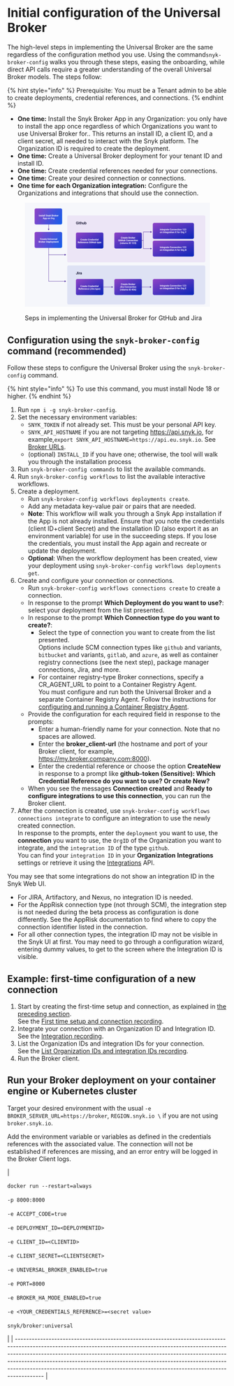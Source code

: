 # Initial configuration of the Universal Broker

The high-level steps in implementing the Universal Broker are the same regardless of the configuration method you use. Using the command`snyk-broker-config` walks you through these steps, easing the onboarding, while direct API calls require a greater understanding of the overall Universal Broker models. The steps follow:

{% hint style="info" %}
Prerequisite: You must be a Tenant admin to be able to create deployments, credential references, and connections.
{% endhint %}

* **One time:** Install the Snyk Broker App in any Organization: you only have to install the app once regardless of which Organizations you want to use Universal Broker for.. This returns an install ID, a client ID, and a client secret, all needed to interact with the Snyk platform. The Organization ID is required to create the deployment.
* **One time:** Create a Universal Broker deployment for your tenant ID and install ID.
* **One time:** Create credential references needed for your connections.
* **One time:** Create your desired connection or connections.
* **One time for each Organization integration:** Configure the Organizations and integrations that should use the connection.

<figure><img src="../../../.gitbook/assets/image 7 (5).png" alt=""><figcaption><p>Seps in implementing the Universal Broker for GtHub and Jira</p></figcaption></figure>

## Configuration using the `snyk-broker-config` command (recommended) <a href="#using-snyk-broker-config-cli" id="using-snyk-broker-config-cli"></a>

Follow these steps to configure the Universal Broker using the `snyk-broker-config` command.

{% hint style="info" %}
To use this command, you must install Node 18 or higher.
{% endhint %}

1. Run `npm i -g snyk-broker-config`.
2. Set the necessary environment variables:
   * `SNYK_TOKEN` if not already set. This must be your personal API key.
   * `SNYK_API_HOSTNAME` if you are not targeting https://api.snyk.io, for example,`export SNYK_API_HOSTNAME=https://api.eu.snyk.io`. See [Broker URLs](../../../working-with-snyk/regional-hosting-and-data-residency.md#broker-urls).
   * (optional) `INSTALL_ID` if you have one; otherwise, the tool will walk you through the installation process
3. Run `snyk-broker-config commands` to list the available commands.
4. Run `snyk-broker-config workflows` to list the available interactive workflows.
5. Create a deployment.
   * Run `snyk-broker-config workflows deployments create`.
   * Add any metadata key-value pair or pairs that are needed.
   * **Note**: This workflow will walk you through a Snyk App installation if the App is not already installed. Ensure that you note the credentials (client ID+client Secret) and the installation ID (also export it as an environment variable) for use in the succeeding steps. If you lose the credentials, you must install the App again and recreate or update the deployment.
   * **Optional**:  When the workflow deployment has been created, view your deployment using `snyk-broker-config workflows deployments get`.
6. Create and configure your connection or connections.
   * Run `snyk-broker-config workflows connections create` to create a connection.
   * In response to the prompt **Which Deployment do you want to use?**: select your deployment from the list presented.
   * In response to the prompt **Which Connection type do you want to create?**:
     * Select the type of connection you want to create from the list presented.\
       Options include SCM connection types like `github` and variants, `bitbucket` and variants, `gitlab`, and `azure`, as well as container registry connections (see the next step), package manager connections, Jira, and more.
     * For container registry-type Broker connections, specify a CR\_AGENT\_URL to point to a Container Registry Agent.\
       You must configure and run both the Universal Broker and a separate Container Registry Agent. Follow the instructions for [configuring and running a Container Registry Agent](../classic-broker/snyk-broker-container-registry-agent/#configuring-and-running-the-container-registry-agent).
   * Provide the configuration for each required field in response to the prompts:
     * Enter a human-friendly name for your connection. Note that no spaces are allowed.
     * Enter the **broker\_client-url** (the hostname and port of your Broker client, for example, https://my.broker.company.com:8000).
     * Enter the credential reference or choose the option **CreateNew** in response to a prompt like **github-token (Sensitive): Which Credential Reference do you want to use? Or create New?**
   * When you see the messages **Connection created** and **Ready to configure integrations to use this connection**, you can run the Broker client.
7. After the connection is created, use `snyk-broker-config workflows connections integrate` to configure an integration to use the newly created connection.\
   In response to the prompts, enter the `deployment` you want to use, the **connection** you want to use, the `OrgID` of the Organization you want to integrate, and the `integration ID` of the type `github`.\
   You can find your `integration ID` in your **Organization** **Integrations** settings or retrieve it using the [Integrations](../../../snyk-api/reference/integrations-v1.md) API.

You may see that some integrations do not show an integration ID in the Snyk Web UI.

* For JIRA, Artifactory, and Nexus, no integration ID is needed.
* For the AppRisk connection type (not through SCM), the integration step is not needed during the beta process as configuration is done differently. See the AppRisk documentation to find where to copy the connection identifier listed in the connection.
* For all other connection types, the integration ID may not be visible in the Snyk UI at first. You may need to go through a configuration wizard, entering dummy values, to get to the screen where the Integration ID is visible.

## Example: first-time configuration of a new connection <a href="#quick-examples-below" id="quick-examples-below"></a>

1. Start by creating the first-time setup and connection, as explained in [the preceding section](initial-configuration-of-the-universal-broker.md#using-snyk-broker-config-cli).\
   See the [First time setup and connection recording](https://asciinema.org/a/YqSmUHEWMcDPeQKm6lpeG3qhM).
2. Integrate your connection with an Organization ID and Integration ID.\
   See the [Integration recording](https://asciinema.org/a/I2QJxi9MDEeThRZTLD1aTv9cN).
3. List the Organization IDs and integration IDs for your connection.\
   See the [List Organization IDs and integration IDs recording](https://asciinema.org/a/5RWuySWT0M2dDI9mARJjeZS5g).
4. Run the Broker client.

## Run your Broker deployment on your container engine or Kubernetes cluster

Target your desired environment with the usual `-e BROKER_SERVER_URL=https://broker`, `REGION.snyk.io \` if you are not using `broker.snyk.io`.

Add the environment variable or variables as defined in the credentials references with the associated value. The connection will not be established if references are missing, and an error entry will be logged in the Broker Client logs.

| <pre><code>docker run --restart=always \
    -p 8000:8000 \
    -e ACCEPT_CODE=true \
    -e DEPLOYMENT_ID=&#x3C;DEPLOYMENTID> \
    -e CLIENT_ID=&#x3C;CLIENTID> \
    -e CLIENT_SECRET=&#x3C;CLIENTSECRET> \
    -e UNIVERSAL_BROKER_ENABLED=true \
    -e PORT=8000 \
    -e BROKER_HA_MODE_ENABLED=true \
    -e &#x3C;YOUR_CREDENTIALS_REFERENCE>=&#x3C;secret value> \
snyk/broker:universal
</code></pre> |
| ---------------------------------------------------------------------------------------------------------------------------------------------------------------------------------------------------------------------------------------------------------------------------------------------------------------------------------------------------------------------------------------------------------------- |
